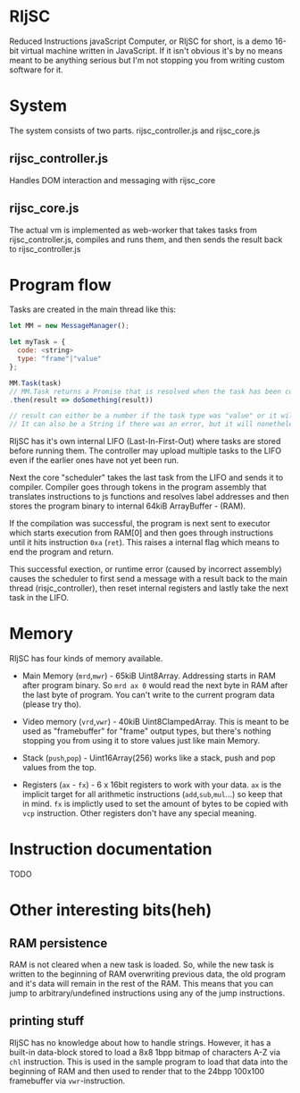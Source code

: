 # RIjSC

Reduced Instructions javaScript Computer, or RIjSC for short, is a demo 16-bit virtual machine written in JavaScript. If it isn't obvious it's by no means meant to be anything serious but I'm not stopping you from writing custom software for it.

# System
The system consists of two parts. rijsc_controller.js and rijsc_core.js

## rijsc_controller.js

Handles DOM interaction and messaging with rijsc_core

## rijsc_core.js

The actual vm is implemented as web-worker that takes tasks from rijsc_controller.js, compiles and runs them, and then sends the result back to rijsc_controller.js

# Program flow

Tasks are created in the main thread like this:

```javascript
let MM = new MessageManager();

let myTask = {
  code: <string>
  type: "frame"|"value"
};

MM.Task(task)
// MM.Task returns a Promise that is resolved when the task has been completed in the rijsc_core
.then(result => doSomething(result))

// result can either be a number if the task type was "value" or it will be a ImageData-object if type was "frame"
// It can also be a String if there was an error, but it will nonetheless be a resolved promise.
```

RIjSC has it's own internal LIFO (Last-In-First-Out) where tasks are stored before running them. The controller may upload multiple tasks to the LIFO even if the earlier ones have not yet been run.

Next the core "scheduler" takes the last task from the LIFO and sends it to compiler. Compiler goes through tokens in the program assembly that translates instructions to js functions and resolves label addresses and then stores the program binary to internal 64kiB ArrayBuffer - (RAM).

If the compilation was successful, the program is next sent to executor which starts execution from RAM[0] and then goes through instructions until it hits instruction `0xa` (`ret`). This raises a internal flag which means to end the program and return.

This successful exection, or runtime error (caused by incorrect assembly) causes the scheduler to first send a message with a result back to the main thread (risjc_controller), then reset internal registers and lastly take the next task in the LIFO.

# Memory

RIjSC has four kinds of memory available.

* Main Memory (`mrd`,`mwr`) - 65kiB Uint8Array. Addressing starts in RAM after program binary. So `mrd ax 0` would read the next byte in RAM after the last byte of program. You can't write to the current program data (please try tho).

* Video memory (`vrd`,`vwr`) - 40kiB Uint8ClampedArray. This is meant to be used as "framebuffer" for "frame" output types, but there's nothing stopping you from using it to store values just like main Memory.

* Stack (`push`,`pop`) - Uint16Array(256) works like a stack, push and pop values from the top.

* Registers (`ax` - `fx`) - 6 x 16bit registers to work with your data. `ax` is the implicit target for all arithmetic instructions (`add`,`sub`,`mul`...) so keep that in mind. `fx` is implictly used to set the amount of bytes to be copied with `vcp` instruction. Other registers don't have any special meaning.

# Instruction documentation

TODO

# Other interesting bits(heh)

## RAM persistence

RAM is not cleared when a new task is loaded. So, while the new task is written to the beginning of RAM overwriting previous data, the old program and it's data will remain in the rest of the RAM. This means that you can jump to arbitrary/undefined instructions using any of the jump instructions.

## printing stuff

RIjSC has no knowledge about how to handle strings. However, it has a built-in data-block stored to load a  8x8 1bpp bitmap of characters A-Z via `chl` instruction. This is used in the sample program to load that data into the beginning of RAM and then used to render that to the 24bpp 100x100 framebuffer via `vwr`-instruction.